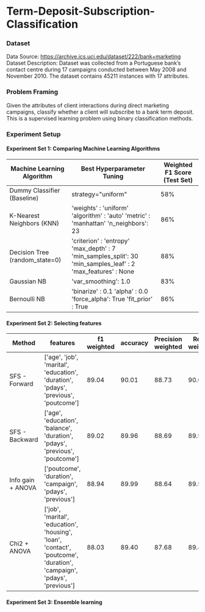 # Term-Deposit-Subscription-Classification

### Dataset
Data Source: https://archive.ics.uci.edu/dataset/222/bank+marketing
Dataset Description: Dataset was collected from a Portuguese bank’s contact centre during 17 campaigns conducted between May 2008 and November 2010. The dataset contains 45211 instances with 17 attributes.

### Problem Framing
Given the attributes of client interactions during direct marketing campaigns, classify whether a client will subscribe to a bank term deposit. This is a supervised learning problem using binary classification methods.

### Experiment Setup
#### Experiment Set 1: Comparing Machine Learning Algorithms
| Machine Learning Algorithm         | Best Hyperparameter Tuning                                                                                                     | Weighted F1 Score (Test Set) |
|------------------------------------|--------------------------------------------------------------------------------------------------------------------------------|------------------------------|
| Dummy Classifier (Baseline)        | strategy="uniform"                                                                                                             | 58%                          |
| K-Nearest Neighbors (KNN)          | 'weights'    : 'uniform'  'algorithm'  : 'auto' 'metric'     : 'manhattan' 'n_neighbors': 23                                   | 86%                          |
| Decision Tree  (random_state=0)    | 'criterion'        : 'entropy' 'max_depth'        : 7 'min_samples_split': 30 'min_samples_leaf' : 2 'max_features'     : None | 88%                          |
| Gaussian NB                        | 'var_smoothing': 1.0                                                                                                           | 83%                          |
| Bernoulli NB                       | 'binarize'   : 0.1 'alpha'      : 0.0 'force_alpha': True 'fit_prior'  : True                                                  | 86%                          |

#### Experiment Set 2: Selecting features
| Method            | features                                                                                                                 | f1 weighted | accuracy | Precision weighted | Recall weighted |
|-------------------|--------------------------------------------------------------------------------------------------------------------------|-------------|----------|--------------------|-----------------|
| SFS - Forward     | ['age', 'job', 'marital', 'education',   'duration', 'pdays', 'previous', 'poutcome']                                    | 89.04       | 90.01    | 88.73              | 90.01           |
| SFS - Backward    | ['age', 'education', 'balance', 'duration',   'pdays', 'previous', 'poutcome']                                           | 89.02       | 89.96    | 88.69              | 89.96           |
| Info gain + ANOVA | ['poutcome', 'duration', 'campaign',   'pdays', 'previous']                                                              | 88.94       | 89.99    | 88.64              | 89.99           |
| Chi2 + ANOVA      | ['job', 'marital', 'education', 'housing',   'loan', 'contact', 'poutcome', 'duration', 'campaign', 'pdays', 'previous'] | 88.03       | 89.40    | 87.68              | 89.40           |

#### Experiment Set 3: Ensemble learning
